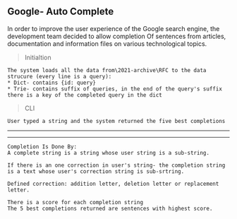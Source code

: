 ## Google- Auto Complete
In order to improve the user experience of the Google search engine, the development team decided to allow completion
Of sentences from articles, documentation and information files on various technological topics.

>Initialtion

    The system loads all the data from\2021-archive\RFC to the data strucure (every line is a query):
    * Dict- contains {id: query}
    * Trie- contains suffix of queries, in the end of the query's suffix there is a key of the completed query in the dict


> CLI
    
    User typed a string and the system returned the five best completions

----------- 
----------- 
```
Completion Is Done By:
A complete string is a string whose user string is a sub-string.

If there is an one correction in user's string- the completion string is a text whose user's correction string is sub-srtring.

Defined correction: addition letter, deletion letter or replacement letter.

There is a score for each completion string
The 5 best completions returned are sentences with highest score.
```
 




